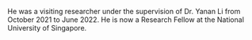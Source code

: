 He was a visiting researcher under the supervision of Dr. Yanan Li from October 2021 to June 2022. He is now a Research Fellow at the National University of Singapore.
